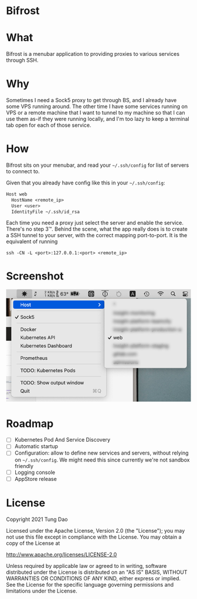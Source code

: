 # Bifrost

# What

Bifrost is a menubar application to providing proxies to various services
through SSH.

# Why

Sometimes I need a Sock5 proxy to get through BS, and I already have some VPS
running around. The other time I have some services running on VPS or a remote
machine that I want to tunnel to my machine so that I can use them as-if they
were running locally, and I'm too lazy to keep a terminal tab open for each of
those service.

# How

Bifrost sits on your menubar, and read your `~/.ssh/config` for list of servers
to connect to.

Given that you already have config like this in your `~/.ssh/config`:

    Host web
      HostName <remote_ip>
      User <user>
      IdentityFile ~/.ssh/id_rsa

Each time you need a proxy just select the server and enable the
service. There's no step 3™. Behind the scene, what the app really does is to
create a SSH tunnel to your server, with the correct mapping port-to-port. It is
the equivalent of running

    ssh -CN -L <port>:127.0.0.1:<port> <remote_ip>

# Screenshot

![Screenshot](Bifrost/screenshot.png)

# Roadmap

- [ ] Kubernetes Pod And Service Discovery
- [ ] Automatic startup
- [ ] Configuration: allow to define new services and servers, without relying
      on `~/.ssh/config`. We might need this since currently we're not sandbox
      friendly
- [ ] Logging console
- [ ] AppStore release

# License

Copyright 2021 Tung Dao

Licensed under the Apache License, Version 2.0 (the "License"); you may not use
this file except in compliance with the License. You may obtain a copy of the
License at

http://www.apache.org/licenses/LICENSE-2.0

Unless required by applicable law or agreed to in writing, software distributed
under the License is distributed on an "AS IS" BASIS, WITHOUT WARRANTIES OR
CONDITIONS OF ANY KIND, either express or implied. See the License for the
specific language governing permissions and limitations under the License.
